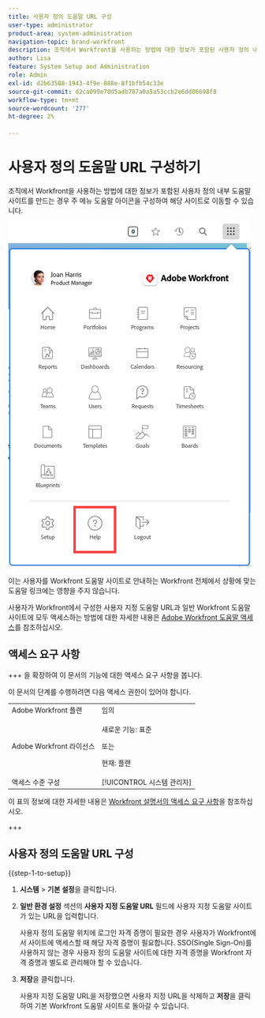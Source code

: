 ```yaml
---
title: 사용자 정의 도움말 URL 구성
user-type: administrator
product-area: system-administration
navigation-topic: brand-workfront
description: 조직에서 Workfront을 사용하는 방법에 대한 정보가 포함된 사용자 정의 내부 도움말 사이트를 만드는 경우 주 메뉴 도움말 아이콘을 구성하여 해당 사이트로 이동할 수 있습니다.
author: Lisa
feature: System Setup and Administration
role: Admin
exl-id: d2b63508-1943-4f9e-888e-8f1bfb54c33e
source-git-commit: d2ca099e78d5adb707a0a5a53ccb2e6dd06698f8
workflow-type: tm+mt
source-wordcount: '277'
ht-degree: 2%

---
```


# 사용자 정의 도움말 URL 구성하기

조직에서 Workfront을 사용하는 방법에 대한 정보가 포함된 사용자 정의 내부 도움말 사이트를 만드는 경우 주 메뉴 도움말 아이콘을 구성하여 해당 사이트로 이동할 수 있습니다.

![사용자 지정 도움말 단추](assets/custom-help-button.png)

이는 사용자를 Workfront 도움말 사이트로 안내하는 Workfront 전체에서 상황에 맞는 도움말 링크에는 영향을 주지 않습니다.

사용자가 Workfront에서 구성한 사용자 지정 도움말 URL과 일반 Workfront 도움말 사이트에 모두 액세스하는 방법에 대한 자세한 내용은 [Adobe Workfront 도움말 액세스](/help/quicksilver/workfront-basics/navigate-workfront/workfront-navigation/access-workfront-help.md)를 참조하십시오.

## 액세스 요구 사항

+++ 을 확장하여 이 문서의 기능에 대한 액세스 요구 사항을 봅니다.

이 문서의 단계를 수행하려면 다음 액세스 권한이 있어야 합니다.

<table style="table-layout:auto"> 
 <col> 
 <col> 
 <tbody> 
  <tr> 
   <td role="rowheader">Adobe Workfront 플랜</td> 
   <td>임의</td> 
  </tr> 
  <tr> 
  <tr> 
   <td role="rowheader">Adobe Workfront 라이선스</td> 
   <td><p>새로운 기능: 표준</p>
       <p>또는</p>
       <p>현재: 플랜</p></td>
  </tr> 
  </tr> 
  <tr> 
   <td role="rowheader">액세스 수준 구성</td> 
   <td>[!UICONTROL 시스템 관리자]</td>
  </tr> 
 </tbody> 
</table>

이 표의 정보에 대한 자세한 내용은 [Workfront 설명서의 액세스 요구 사항](/help/quicksilver/administration-and-setup/add-users/access-levels-and-object-permissions/access-level-requirements-in-documentation.md)을 참조하십시오.

+++

## 사용자 정의 도움말 URL 구성

{{step-1-to-setup}}

1. **시스템** > **기본 설정**&#x200B;을 클릭합니다.
1. **일반 환경 설정** 섹션의 **사용자 지정 도움말 URL** 필드에 사용자 지정 도움말 사이트가 있는 URL을 입력합니다.

   사용자 정의 도움말 위치에 로그인 자격 증명이 필요한 경우 사용자가 Workfront에서 사이트에 액세스할 때 해당 자격 증명이 필요합니다. SSO(Single Sign-On)를 사용하지 않는 경우 사용자 정의 도움말 사이트에 대한 자격 증명을 Workfront 자격 증명과 별도로 관리해야 할 수 있습니다.

1. **저장**&#x200B;을 클릭합니다.

   사용자 지정 도움말 URL을 저장했으면 사용자 지정 URL을 삭제하고 **저장**&#x200B;을 클릭하여 기본 Workfront 도움말 사이트로 돌아갈 수 있습니다.
